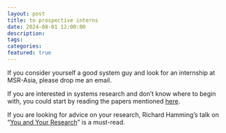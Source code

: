 ```yaml
---
layout: post
title: to prospective interns
date: 2024-08-01 12:00:00
description: 
tags: 
categories: 
featured: true
---
```


If you consider yourself a good system guy and look for an internship at MSR-Asia, please drop me an email.

If you are interested in systems research and don’t know where to begin with, you could start by reading the papers mentioned [here](https://www.sigops.org/awards/hof/).

If you are looking for advice on your research, Richard Hamming’s talk on “[You and Your Research](/assets/pdf/YouAndYourResearch.pdf)” is a must-read.
